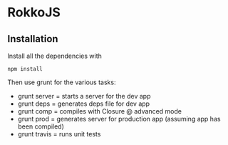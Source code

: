RokkoJS
=======

Installation
------------

Install all the dependencies with

```
npm install
```

Then use grunt for the various tasks:

 - grunt server = starts a server for the dev app
 - grunt deps = generates deps file for dev app
 - grunt comp = compiles with Closure @ advanced mode
 - grunt prod = generates server for production app (assuming app has been compiled)
 - grunt travis = runs unit tests

